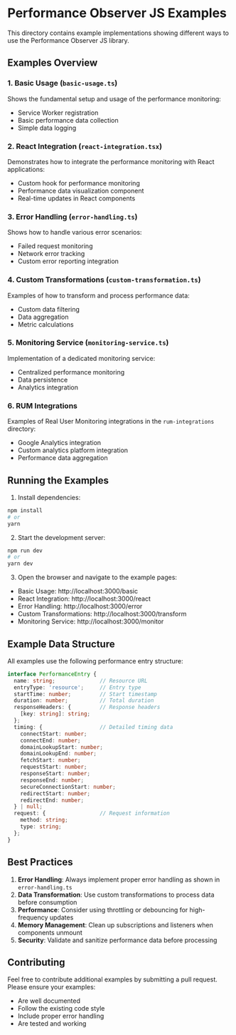 # Performance Observer JS Examples

This directory contains example implementations showing different ways to use the Performance Observer JS library.

## Examples Overview

### 1. Basic Usage (`basic-usage.ts`)
Shows the fundamental setup and usage of the performance monitoring:
- Service Worker registration
- Basic performance data collection
- Simple data logging

### 2. React Integration (`react-integration.tsx`)
Demonstrates how to integrate the performance monitoring with React applications:
- Custom hook for performance monitoring
- Performance data visualization component
- Real-time updates in React components

### 3. Error Handling (`error-handling.ts`)
Shows how to handle various error scenarios:
- Failed request monitoring
- Network error tracking
- Custom error reporting integration

### 4. Custom Transformations (`custom-transformation.ts`)
Examples of how to transform and process performance data:
- Custom data filtering
- Data aggregation
- Metric calculations

### 5. Monitoring Service (`monitoring-service.ts`)
Implementation of a dedicated monitoring service:
- Centralized performance monitoring
- Data persistence
- Analytics integration

### 6. RUM Integrations
Examples of Real User Monitoring integrations in the `rum-integrations` directory:
- Google Analytics integration
- Custom analytics platform integration
- Performance data aggregation

## Running the Examples

1. Install dependencies:
```bash
npm install
# or
yarn
```

2. Start the development server:
```bash
npm run dev
# or
yarn dev
```

3. Open the browser and navigate to the example pages:
- Basic Usage: http://localhost:3000/basic
- React Integration: http://localhost:3000/react
- Error Handling: http://localhost:3000/error
- Custom Transformations: http://localhost:3000/transform
- Monitoring Service: http://localhost:3000/monitor

## Example Data Structure

All examples use the following performance entry structure:

```typescript
interface PerformanceEntry {
  name: string;              // Resource URL
  entryType: 'resource';     // Entry type
  startTime: number;         // Start timestamp
  duration: number;          // Total duration
  responseHeaders: {         // Response headers
    [key: string]: string;
  };
  timing: {                  // Detailed timing data
    connectStart: number;
    connectEnd: number;
    domainLookupStart: number;
    domainLookupEnd: number;
    fetchStart: number;
    requestStart: number;
    responseStart: number;
    responseEnd: number;
    secureConnectionStart: number;
    redirectStart: number;
    redirectEnd: number;
  } | null;
  request: {                 // Request information
    method: string;
    type: string;
  };
}
```

## Best Practices

1. **Error Handling**: Always implement proper error handling as shown in `error-handling.ts`
2. **Data Transformation**: Use custom transformations to process data before consumption
3. **Performance**: Consider using throttling or debouncing for high-frequency updates
4. **Memory Management**: Clean up subscriptions and listeners when components unmount
5. **Security**: Validate and sanitize performance data before processing

## Contributing

Feel free to contribute additional examples by submitting a pull request. Please ensure your examples:
- Are well documented
- Follow the existing code style
- Include proper error handling
- Are tested and working 